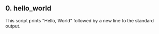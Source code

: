 ## 0. hello_world

This script prints "Hello, World" followed by a new line to the standard output.
